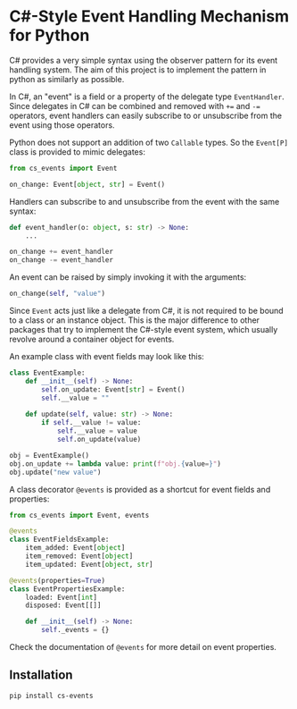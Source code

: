 # C#-Style Event Handling Mechanism for Python

C# provides a very simple syntax using the observer pattern for its event handling system.
The aim of this project is to implement the pattern in python as similarly as possible.

In C#, an "event" is a field or a property of the delegate type `EventHandler`.
Since delegates in C# can be combined and removed with `+=` and `-=` operators,
event handlers can easily subscribe to or unsubscribe from the event using those operators.

Python does not support an addition of two `Callable` types.
So the `Event[P]` class is provided to mimic delegates:

```python
from cs_events import Event

on_change: Event[object, str] = Event()
```

Handlers can subscribe to and unsubscribe from the event with the same syntax:

```python
def event_handler(o: object, s: str) -> None:
    ...

on_change += event_handler
on_change -= event_handler
```

An event can be raised by simply invoking it with the arguments:

```python
on_change(self, "value")
```

Since `Event` acts just like a delegate from C#, it is not required to be bound to a class or an instance object.
This is the major difference to other packages that try to implement the C#-style event system, which usually revolve around a container object for events.

An example class with event fields may look like this:

```python
class EventExample:
    def __init__(self) -> None:
        self.on_update: Event[str] = Event()
        self.__value = ""
    
    def update(self, value: str) -> None:
        if self.__value != value:
            self.__value = value
            self.on_update(value)

obj = EventExample()
obj.on_update += lambda value: print(f"obj.{value=}")
obj.update("new value")
```

A class decorator `@events` is provided as a shortcut for event fields and
properties:

```python
from cs_events import Event, events

@events
class EventFieldsExample:
    item_added: Event[object]
    item_removed: Event[object]
    item_updated: Event[object, str]

@events(properties=True)
class EventPropertiesExample:
    loaded: Event[int]
    disposed: Event[[]]

    def __init__(self) -> None:
        self._events = {}
```

Check the documentation of `@events` for more detail on event properties.

## Installation

```console
pip install cs-events
```
